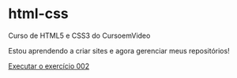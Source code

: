 # html-css
 Curso de HTML5 e CSS3 do CursoemVideo

Estou aprendendo a criar sites e agora gerenciar meus repositórios!

<a href="https://felipemb11.github.io/html-css/exercicios/ex002/index.html">Executar o exercício 002</a>